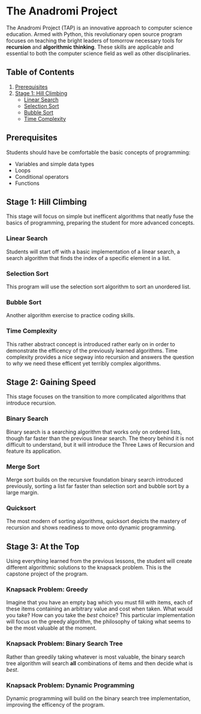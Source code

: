 # The Anadromi Project
The Anadromi Project (TAP) is an innovative approach to computer science education. Armed with Python, this revolutionary open source program focuses on teaching the bright leaders of tomorrow necessary tools for **recursion** and **algorithmic thinking**. These skills are applicable and essential to both the computer science field as well as other disciplinaries.

## Table of Contents
1. [Prerequisites](#prerequisites)
2. [Stage 1: Hill Climbing](#stage-1-hill-climbing)   
    * [Linear Search](#linear-search)
    * [Selection Sort](#selection-sort)
    * [Bubble Sort](#bubble-sort)
    * [Time Complexity](#time-complexity)

## Prerequisites
Students should have be comfortable the basic concepts of programming: 
* Variables and simple data types
* Loops
* Conditional operators
* Functions

## Stage 1: Hill Climbing
This stage will focus on simple but inefficent algorithms that neatly fuse the basics of programming, preparing the student for more advanced concepts.
### Linear Search
Students will start off with a basic implementation of a linear search, a search algorithm that finds the index of a specific element in a list.

### Selection Sort
This program will use the selection sort algorithm to sort an unordered list.

### Bubble Sort
Another algorithm exercise to practice coding skills.

### Time Complexity
This rather abstract concept is introduced rather early on in order to demonstrate the efficency of the previously learned algorithms. Time complexity provides a nice segway into recursion and answers the question to *why* we need these efficent yet terribly complex algorithms.

## Stage 2: Gaining Speed
This stage focuses on the transition to more complicated algorithms that introduce recursion.

### Binary Search
Binary search is a searching algorithm that works only on ordered lists, though far faster than the previous linear search. The theory behind it is not difficult to understand, but it will introduce the Three Laws of Recursion and feature its application.

### Merge Sort
Merge sort builds on the recursive foundation binary search introduced previously, sorting a list far faster than selection sort and bubble sort by a large margin.

### Quicksort
The most modern of sorting algorithms, quicksort depicts the mastery of recursion and shows readiness to move onto dynamic programming.

## Stage 3: At the Top
Using everything learned from the previous lessons, the student will create different algorithmic solutions to the knapsack problem. This is the capstone project of the program.

### Knapsack Problem: Greedy
Imagine that you have an empty bag which  you must fill with items, each of these items containing an arbitrary value and cost when taken. What would you take? How can you take the *best* choice? This particular implementation will focus on the greedy algorithm, the philosophy of taking what seems to be the most valuable at the moment.

### Knapsack Problem: Binary Search Tree
Rather than greedily taking whatever is most valuable, the binary search tree algorithm will search **all** combinations of items and then decide what is *best*.

### Knapsack Problem: Dynamic Programming
Dynamic programming will build on the binary search tree implementation, improving the efficency of the program.
